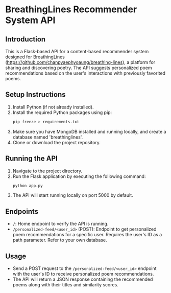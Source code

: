 # BreathingLines Recommender System API

## Introduction

This is a Flask-based API for a content-based recommender system designed for BreathingLines (https://github.com/chanpyaephyoaung/breathing-lines), a platform for sharing and discovering poetry. The API suggests personalized poem recommendations based on the user's interactions with previously favorited poems.

## Setup Instructions

1. Install Python (if not already installed).
2. Install the required Python packages using pip:
   ```bash
   pip freeze > requirements.txt
   ```
3. Make sure you have MongoDB installed and running locally, and create a database named 'breathinglines'.
4. Clone or download the project repository.

## Running the API

1. Navigate to the project directory.
2. Run the Flask application by executing the following command:
   ```bash
   python app.py
   ```
3. The API will start running locally on port 5000 by default.

## Endpoints

-  `/`: Home endpoint to verify the API is running.
-  `/personalized-feed/<user_id>` (POST): Endpoint to get personalized poem recommendations for a specific user. Requires the user's ID as a path parameter. Refer to your own database.

## Usage

-  Send a POST request to the `/personalized-feed/<user_id>` endpoint with the user's ID to receive personalized poem recommendations.
-  The API will return a JSON response containing the recommended poems along with their titles and similarity scores.
